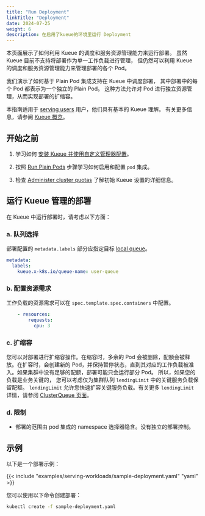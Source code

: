```yaml
---
title: "Run Deployment"
linkTitle: "Deployment"
date: 2024-07-25
weight: 6
description: 在启用了kueue的环境里运行 Deployment
---
```


本页面展示了如何利用 Kueue 的调度和服务资源管理能力来运行部署。
虽然 Kueue 目前不支持将部署作为单一工作负载进行管理，
但仍然可以利用 Kueue 的调度和服务资源管理能力来管理部署的各个 Pod。

我们演示了如何基于 Plain Pod 集成支持在 Kueue 中调度部署，
其中部署中的每个 Pod 都表示为一个独立的 Plain Pod。
这种方法允许对 Pod 进行独立资源管理，从而实现部署的扩缩容。

本指南适用于 [serving users](/docs/tasks#serving-user) 用户，他们具有基本的 Kueue 理解。
有关更多信息，请参阅 [Kueue 概览](/docs/overview)。

## 开始之前

1. 学习如何 [安装 Kueue 并使用自定义管理器配置](/docs/installation/#install-a-custom-configured-released-version)。

2. 按照 [Run Plain Pods](/docs/tasks/run/plain_pods/#before-you-begin)
步骤学习如何启用和配置 `pod` 集成。

3. 检查 [Administer cluster quotas](/docs/tasks/manage/administer_cluster_quotas) 了解初始 Kueue 设置的详细信息。

## 运行 Kueue 管理的部署

在 Kueue 中运行部署时，请考虑以下方面：

### a. 队列选择

部署配置的 `metadata.labels` 部分应指定目标 [local queue](/docs/concepts/local_queue)。

```yaml
metadata:
  labels:
    kueue.x-k8s.io/queue-name: user-queue
```

### b. 配置资源需求

工作负载的资源需求可以在 `spec.template.spec.containers` 中配置。

```yaml
    - resources:
        requests:
          cpu: 3
```

### c. 扩缩容

您可以对部署进行扩缩容操作。在缩容时，多余的 Pod 会被删除，配额会被释放。在扩容时，会创建新的 Pod，并保持暂停状态，直到其对应的工作负载被准入。如果集群中没有足够的配额，部署可能只会运行部分 Pod。
所以，如果您的负载是业务关键的，
您可以考虑仅为集群队列 `lendingLimit` 中的关键服务负载保留配额。
`lendingLimit` 允许您快速扩容关键服务负载。有关更多 `lendingLimit` 详情，请参阅 [ClusterQueue 页面](docs/concepts/cluster_queue#lendinglimit)。

### d. 限制

- 部署的范围由 pod 集成的 namespace 选择器隐含。没有独立的部署控制。

## 示例

以下是一个部署示例：

{{< include "examples/serving-workloads/sample-deployment.yaml" "yaml" >}}

您可以使用以下命令创建部署：
```sh
kubectl create -f sample-deployment.yaml
```
